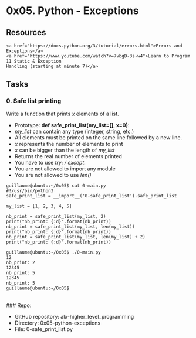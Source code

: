 # 0x05. Python - Exceptions<br>


## Resources<br> 
    <a href="https://docs.python.org/3/tutorial/errors.html">Errors and Exceptions</a>  
    <a href="https://www.youtube.com/watch?v=7vbgD-3s-w4">Learn to Program 11 Static & Exception
    Handling (starting at minute 7)</a>  



## Tasks
### 0. Safe list printing
Write a function that prints *x* elements of a list.  

* Prototype: **def safe_print_list(my_list=[], x=0)**:  
* *my_list* can contain any type (integer, string, etc.)  
* All elements must be printed on the same line followed by a new line.  
* *x* represents the number of elements to print  
* *x* can be bigger than the length of *my_list*  
* Returns the real number of elements printed  
* You have to use *try: / except*:  
* You are not allowed to import any module  
* You are not allowed to use *len()*  
```
guillaume@ubuntu:~/0x05$ cat 0-main.py  
#!/usr/bin/python3  
safe_print_list = __import__('0-safe_print_list').safe_print_list  

my_list = [1, 2, 3, 4, 5]  

nb_print = safe_print_list(my_list, 2)  
print("nb_print: {:d}".format(nb_print))  
nb_print = safe_print_list(my_list, len(my_list))  
print("nb_print: {:d}".format(nb_print))
nb_print = safe_print_list(my_list, len(my_list) + 2)
print("nb_print: {:d}".format(nb_print))  

guillaume@ubuntu:~/0x05$ ./0-main.py  
12  
nb_print: 2  
12345  
nb_print: 5  
12345  
nb_print: 5  
guillaume@ubuntu:~/0x05$   
```
<br>
### Repo:  

* GitHub repository: alx-higher_level_programming  
* Directory: 0x05-python-exceptions  
* File: 0-safe_print_list.py  
